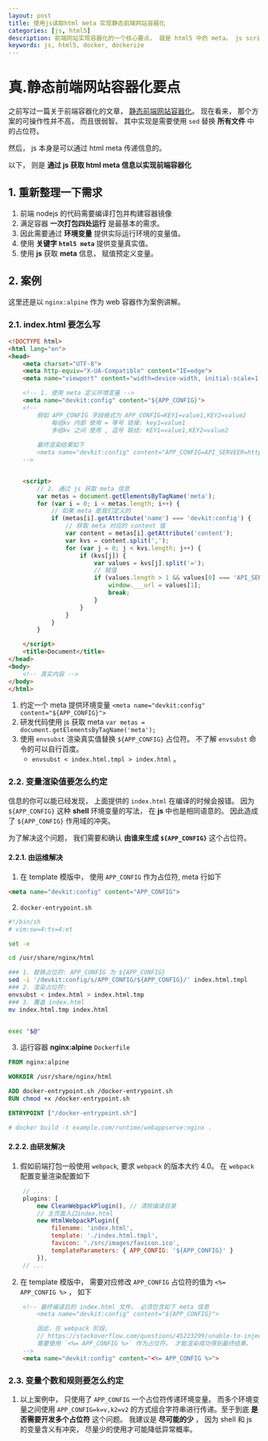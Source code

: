 ```yaml
---
layout: post
title: 使用js读取html meta 实现静态前端网站容器化
categories: [js, html5]
description: 前端网站实现容器化的一个核心要点， 就是 html5 中的 meta。 js script 通过自定义 meta 字段拿到环境变量
keywords: js, html5, docker, dockerize
---
```


# 真.静态前端网站容器化要点


之前写过一篇关于前端容器化的文章， [静态前端网站容器化](http://www.sodev.cc/2021/01/28/frontend-webapp-dockerize/)。 现在看来， 那个方案的可操作性并不高， 而且很弱智。 
其中实现是需要使用 `sed` 替换 **所有文件** 中的占位符。

然后， js 本身是可以通过 html meta 传递信息的。

以下， 则是 **通过 js 获取 html meta 信息以实现前端容器化**

## 1. 重新整理一下需求

1. 前端 nodejs 的代码需要编译打包并构建容器镜像
2. 满足容器 **一次打包四处运行** 是最基本的需求。
3. 因此需要通过 **环境变量** 提供实际运行环境的变量值。
4. 使用 **关键字 `html5 meta`** 提供变量真实值。
5. 使用 **js** 获取 **meta** 信息， 赋值预定义变量。


## 2. 案例

这里还是以 `nginx:alpine` 作为 web 容器作为案例讲解。

### 2.1. index.html 要怎么写

```html
<!DOCTYPE html>
<html lang="en">
<head>
    <meta charset="UTF-8">
    <meta http-equiv="X-UA-Compatible" content="IE=edge">
    <meta name="viewport" content="width=device-width, initial-scale=1.0">

    <!-- 1. 使用 meta 定义环境变量 -->
    <meta name="devkit:config" content="${APP_CONFIG}">
    <!-- 
        假如 APP_CONFIG 字段格式为 APP_CONFIG=KEY1=value1,KEY2=value2
            每组kv 内部 使用 = 等号 链接: key1=value1
            多组kv 之间 使用 , 逗号 联结: KEY1=value1,KEY2=value2
        
        最终渲染结果如下
        <meta name="devkit:config" content="APP_CONFIG=API_SERVEER=http://exmaple.com,REMOTE_SERVER=http://example.cn">
    -->


    <script>
        // 2. 通过 js 获取 meta 信息
        var metas = document.getElementsByTagName('meta');
        for (var i = 0; i < metas.length; i++) {
            // 如果 meta 是我们定义的
            if (metas[i].getAttribute('name') === 'devkit:config') {
                // 获取 meta 对应的 content 值
                var content = metas[i].getAttribute('content');
                var kvs = content.split(',');
                for (var j = 0; j < kvs.length; j++) {
                    if (kvs[j]) {
                        var values = kvs[j].split('=');
                        // 赋值
                        if (values.length > 1 && values[0] === 'API_SERVEER') {
                            window.___url = values[1];
                            break;
                        }
                    }
                }
            }
        }

    </script>
    <title>Document</title>
</head>
<body>
    <!-- 真实内容 -->
</body>
</html>
```


1. 约定一个 meta 提供环境变量 `<meta name="devkit:config" content="${APP_CONFIG}">`
2. 研发代码使用 js 获取 meta `var metas = document.getElementsByTagName('meta');`
3. 使用 `envsubst` 渲染真实值替换 `${APP_CONFIG}` 占位符。 不了解 `envsubst` 命令的可以自行百度。
    + `envsubst < index.html.tmpl > index.html` 。 


### 2.2. 变量渲染值要怎么约定

信息的你可以能已经发现， 上面提供的 `index.html` 在编译的时候会报错。
因为 `${APP_CONFIG}` 这种 **shell** 环境变量的写法， 在 **js** 中也是相同语意的。
因此造成了 `${APP_CONFIG}` 作用域的冲突。

为了解决这个问题， 我们需要和确认 **由谁来生成 `${APP_CONFIG}`** 这个占位符。

#### 2.2.1. 由运维解决

1. 在 template 模版中， 使用 `APP_CONFIG` 作为占位符, meta 行如下

```html
<meta name="devkit:config" content="APP_CONFIG">
``` 

2. `docker-entrypoint.sh`

```bash
#!/bin/sh
# vim:sw=4:ts=4:et

set -e

cd /usr/share/nginx/html

### 1. 替换占位符: APP_CONFIG 为 ${APP_CONFIG}
sed -i '/devkit:config/s/APP_CONFIG/${APP_CONFIG}/' index.html.tmpl
### 2. 渲染占位符:
envsubst < index.html > index.html.tmp
### 3. 覆盖 index.html
mv index.html.tmp index.html


exec "$@"
```

3. 运行容器 **nginx:alpine** `Dockerfile`

```Dockerfile
FROM nginx:alpine

WORKDIR /usr/share/nginx/html

ADD docker-entrypoint.sh /docker-entrypoint.sh
RUN chmod +x /docker-entrypoint.sh

ENTRYPOINT ["/docker-entrypoint.sh"]

# docker build -t example.com/runtime/webappserve:nginx .
```


#### 2.2.2. 由研发解决

1. 假如前端打包一般使用 `webpack`, 要求 `webpack` 的版本大约 4.0。
  在 `webpack` 配置变量渲染配置如下

```js
    // ...
    plugins: [
        new CleanWebpackPlugin(), // 清除编译目录
        // 主页面入口index.html
        new HtmlWebpackPlugin({
            filename: 'index.html',
            template: './index.html.tmpl',
            favicon: './src/images/favicon.ico',
            templateParameters: { APP_CONFIG: '${APP_CONFIG}' }
        }),
    // ...
```

2. 在 template 模版中， 需要对应修改 `APP_CONFIG` 占位符的值为 `<%= APP_CONFIG %>` ， 如下

```html
    <!-- 最终编译后的 index.html 文件， 必须包含如下 meta 信息
        <meta name="devkit:config" content="${APP_CONFIG}">

        因此，在 webpack 阶段，
        // https://stackoverflow.com/questions/45223299/unable-to-inject-data-into-template-with-html-webpack-plugin
        需要使用 `<%= APP_CONFIG %>` 作为占位符， 才能渲染成功得到最终结果。
    -->
    <meta name="devkit:config" content="<%= APP_CONFIG %>">

```

### 2.3. 变量个数和规则要怎么约定

1. 以上案例中， 只使用了 `APP_CONFIG` 一个占位符传递环境变量。 而多个环境变量之间使用 `APP_CONFIG=k=v,k2=v2` 的方式组合字符串进行传递。至于到底 **是否需要开发多个占位符** 这个问题。 我建议是 **尽可能的少** ， 因为 shell 和 js 的变量含义有冲突， 尽量少的使用才可能降低异常概率。
